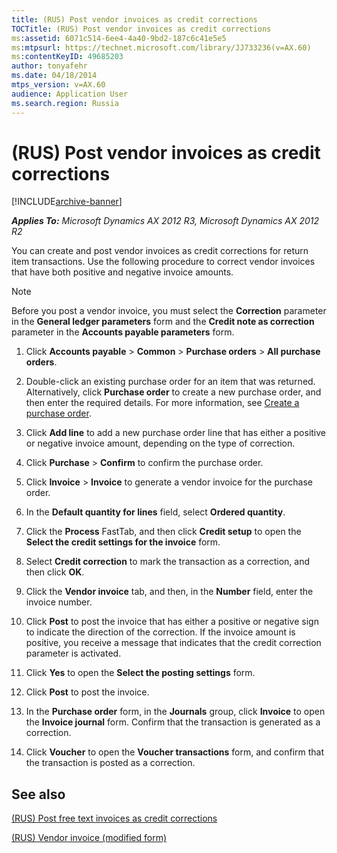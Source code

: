 ```yaml
---
title: (RUS) Post vendor invoices as credit corrections
TOCTitle: (RUS) Post vendor invoices as credit corrections
ms:assetid: 6071c514-6ee4-4a40-9bd2-187c6c41e5e5
ms:mtpsurl: https://technet.microsoft.com/library/JJ733236(v=AX.60)
ms:contentKeyID: 49685203
author: tonyafehr
ms.date: 04/18/2014
mtps_version: v=AX.60
audience: Application User
ms.search.region: Russia
---
```


# (RUS) Post vendor invoices as credit corrections 


[!INCLUDE[archive-banner](includes/archive-banner.md)]


_**Applies To:** Microsoft Dynamics AX 2012 R3, Microsoft Dynamics AX 2012 R2_

You can create and post vendor invoices as credit corrections for return item transactions. Use the following procedure to correct vendor invoices that have both positive and negative invoice amounts.


> [!NOTE]
> <P>Before you post a vendor invoice, you must select the <STRONG>Correction</STRONG> parameter in the <STRONG>General ledger parameters</STRONG> form and the <STRONG>Credit note as correction</STRONG> parameter in the <STRONG>Accounts payable parameters</STRONG> form.</P>



1.  Click **Accounts payable** \> **Common** \> **Purchase orders** \> **All purchase orders**.

2.  Double-click an existing purchase order for an item that was returned. Alternatively, click **Purchase order** to create a new purchase order, and then enter the required details. For more information, see [Create a purchase order](create-a-purchase-order.md).

3.  Click **Add line** to add a new purchase order line that has either a positive or negative invoice amount, depending on the type of correction.

4.  Click **Purchase** \> **Confirm** to confirm the purchase order.

5.  Click **Invoice** \> **Invoice** to generate a vendor invoice for the purchase order.

6.  In the **Default quantity for lines** field, select **Ordered quantity**.

7.  Click the **Process** FastTab, and then click **Credit setup** to open the **Select the credit settings for the invoice** form.

8.  Select **Credit correction** to mark the transaction as a correction, and then click **OK**.

9.  Click the **Vendor invoice** tab, and then, in the **Number** field, enter the invoice number.

10. Click **Post** to post the invoice that has either a positive or negative sign to indicate the direction of the correction. If the invoice amount is positive, you receive a message that indicates that the credit correction parameter is activated.

11. Click **Yes** to open the **Select the posting settings** form.

12. Click **Post** to post the invoice.

13. In the **Purchase order** form, in the **Journals** group, click **Invoice** to open the **Invoice journal** form. Confirm that the transaction is generated as a correction.

14. Click **Voucher** to open the **Voucher transactions** form, and confirm that the transaction is posted as a correction.

## See also

[(RUS) Post free text invoices as credit corrections](rus-post-free-text-invoices-as-credit-corrections.md)

[(RUS) Vendor invoice (modified form)](https://technet.microsoft.com/library/jj733265\(v=ax.60\))

  


